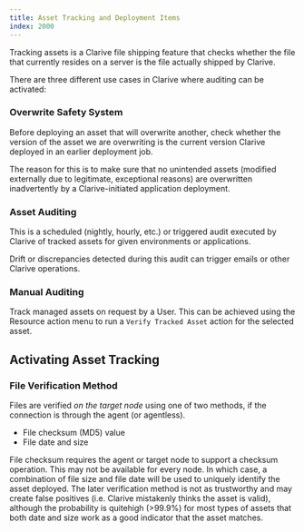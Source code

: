 ```yaml
---
title: Asset Tracking and Deployment Items
index: 2000
---
```


Tracking assets is a Clarive file shipping feature that checks whether the file that currently resides on a server is
the file actually shipped by Clarive.

There are three different use cases in Clarive where auditing can be activated:

### Overwrite Safety System

Before deploying an asset that will overwrite another, check whether the version of the asset we are overwriting is the
current version Clarive deployed in an earlier deployment job.

The reason for this is to make sure that no unintended assets (modified externally due to legitimate, exceptional
reasons) are overwritten inadvertently by a Clarive-initiated application deployment.

### Asset Auditing

This is a scheduled (nightly, hourly, etc.) or triggered audit executed by Clarive of tracked assets for given
environments or applications.

Drift or discrepancies detected during this audit can trigger emails or other Clarive operations.

### Manual Auditing

Track managed assets on request by a User. This can be achieved using the Resource action menu to run a `Verify Tracked
Asset` action for the selected asset.

## Activating Asset Tracking

### File Verification Method

Files are verified *on the target node* using one of two methods, if the connection is through the agent (or agentless).

- File checksum (MD5) value
- File date and size

File checksum requires the agent or target node to support a checksum operation. This may not be available for every
node. In which case, a combination of file size and file date will be used to uniquely identify the asset deployed. The
later verification method is not as trustworthy and may create false positives (i.e. Clarive mistakenly thinks the asset
is valid), although the probability is quitehigh (>99.9%) for most types of assets that both date and size work as
a good indicator that the asset matches.
